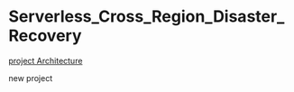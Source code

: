 # Serverless_Cross_Region_Disaster_Recovery
[project Architecture](https://imgur.com/a/edy2Jkw)

new project


